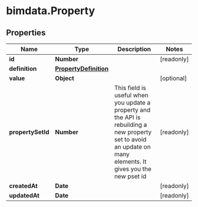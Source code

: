 # bimdata.Property

## Properties

Name | Type | Description | Notes
------------ | ------------- | ------------- | -------------
**id** | **Number** |  | [readonly] 
**definition** | [**PropertyDefinition**](PropertyDefinition.md) |  | 
**value** | **Object** |  | [optional] 
**propertySetId** | **Number** | This field is useful when you update a property and the  API is rebuilding a new property set to avoid an update on many elements. It gives you the new pset id | [readonly] 
**createdAt** | **Date** |  | [readonly] 
**updatedAt** | **Date** |  | [readonly] 


